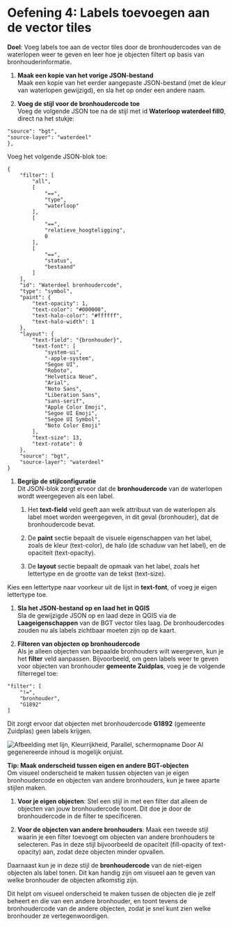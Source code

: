 # Oefening 4: Labels toevoegen aan de vector tiles

**Doel**: Voeg labels toe aan de vector tiles door de bronhoudercodes van de
waterlopen weer te geven en leer hoe je objecten filtert op basis van
bronhouderinformatie.

1.  **Maak een kopie van het vorige JSON-bestand**  
    Maak een kopie van het eerder aangepaste JSON-bestand (met de kleur van
    waterlopen gewijzigd), en sla het op onder een andere naam.

2.  **Voeg de stijl voor de bronhoudercode toe**  
    Voeg de volgende JSON toe na de stijl met id **Waterloop waterdeel fill0**,
    direct na het stukje:

~~~~~~~~~~~~~~~~~~~~~~~~~~~~~~~~~~~~~~~~~~~~~~~~~~~~~~~~~~~~~~~~~~~~~~~~~~~~~~~~
"source": "bgt",
"source-layer": "waterdeel"
},
~~~~~~~~~~~~~~~~~~~~~~~~~~~~~~~~~~~~~~~~~~~~~~~~~~~~~~~~~~~~~~~~~~~~~~~~~~~~~~~~

Voeg het volgende JSON-blok toe:

~~~~~~~~~~~~~~~~~~~~~~~~~~~~~~~~~~~~~~~~~~~~~~~~~~~~~~~~~~~~~~~~~~~~~~~~~~~~~~~~
{
    "filter": [
        "all",
        [
            "==",
            "type",
            "waterloop"
        ],
        [
            "==",
            "relatieve_hoogteligging",
            0
        ],
        [
            "==",
            "status",
            "bestaand"
        ]
    ],
    "id": "Waterdeel bronhoudercode",
    "type": "symbol",
    "paint": {
        "text-opacity": 1,
        "text-color": "#000000",
        "text-halo-color": "#ffffff",
        "text-halo-width": 1
    },
    "layout": {
        "text-field": "{bronhouder}",
        "text-font": [
            "system-ui",
            "-apple-system",
            "Segoe UI",
            "Roboto",
            "Helvetica Neue",
            "Arial",
            "Noto Sans",
            "Liberation Sans",
            "sans-serif",
            "Apple Color Emoji",
            "Segoe UI Emoji",
            "Segoe UI Symbol",
            "Noto Color Emoji"
        ],
        "text-size": 13,
        "text-rotate": 0
    },
    "source": "bgt",
    "source-layer": "waterdeel"
}
~~~~~~~~~~~~~~~~~~~~~~~~~~~~~~~~~~~~~~~~~~~~~~~~~~~~~~~~~~~~~~~~~~~~~~~~~~~~~~~~

1.  **Begrijp de stijlconfiguratie**  
    Dit JSON-blok zorgt ervoor dat de **bronhoudercode** van de waterlopen wordt
    weergegeven als een label.

    1.  Het **text-field** veld geeft aan welk attribuut van de waterlopen als
        label moet worden weergegeven, in dit geval {bronhouder}, dat de
        bronhoudercode bevat.

    2.  De **paint** sectie bepaalt de visuele eigenschappen van het label,
        zoals de kleur (text-color), de halo (de schaduw van het label), en de
        opaciteit (text-opacity).

    3.  De **layout** sectie bepaalt de opmaak van het label, zoals het
        lettertype en de grootte van de tekst (text-size).

Kies een lettertype naar voorkeur uit de lijst in **text-font**, of voeg je
eigen lettertype toe.

1.  **Sla het JSON-bestand op en laad het in QGIS**  
    Sla de gewijzigde JSON op en laad deze in QGIS via de **Laageigenschappen**
    van de BGT vector tiles laag. De bronhoudercodes zouden nu als labels
    zichtbaar moeten zijn op de kaart.

2.  **Filteren van objecten op bronhoudercode**  
    Als je alleen objecten van bepaalde bronhouders wilt weergeven, kun je het
    **filter** veld aanpassen. Bijvoorbeeld, om geen labels weer te geven voor
    objecten van bronhouder **gemeente Zuidplas**, voeg je de volgende
    filterregel toe:

~~~~~~~~~~~~~~~~~~~~~~~~~~~~~~~~~~~~~~~~~~~~~~~~~~~~~~~~~~~~~~~~~~~~~~~~~~~~~~~~
"filter": [
    "!=",
    "bronhouder",
    "G1892"
]
~~~~~~~~~~~~~~~~~~~~~~~~~~~~~~~~~~~~~~~~~~~~~~~~~~~~~~~~~~~~~~~~~~~~~~~~~~~~~~~~

Dit zorgt ervoor dat objecten met bronhoudercode **G1892** (gemeente Zuidplas)
geen labels krijgen.

![Afbeelding met lijn, Kleurrijkheid, Parallel, schermopname Door AI
gegenereerde inhoud is mogelijk
onjuist.](media/e8a1165a4a68c148d9ed7b53f3ac3f1c.png)

**Tip: Maak onderscheid tussen eigen en andere BGT-objecten**  
Om visueel onderscheid te maken tussen objecten van je eigen bronhoudercode en
objecten van andere bronhouders, kun je twee aparte stijlen maken.

1.  **Voor je eigen objecten**: Stel een stijl in met een filter dat alleen de
    objecten van jouw bronhoudercode toont. Dit doe je door de bronhoudercode in
    de filter te specificeren.

2.  **Voor de objecten van andere bronhouders**: Maak een tweede stijl waarin je
    een filter toevoegt om objecten van andere bronhouders te selecteren. Pas in
    deze stijl bijvoorbeeld de opaciteit (fill-opacity of text-opacity) aan,
    zodat deze objecten minder opvallen.

Daarnaast kun je in deze stijl de **bronhoudercode** van de niet-eigen objecten
als label tonen. Dit kan handig zijn om visueel aan te geven van welke
bronhouder de objecten afkomstig zijn.

Dit helpt om visueel onderscheid te maken tussen de objecten die je zelf beheert
en die van een andere bronhouder, en toont tevens de bronhoudercode van de
andere objecten, zodat je snel kunt zien welke bronhouder ze vertegenwoordigen.
